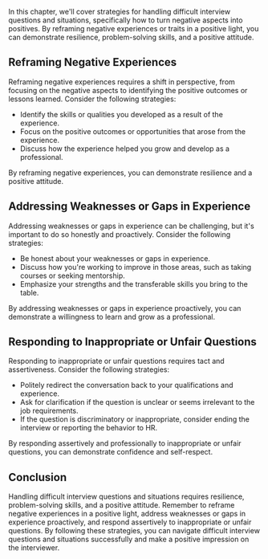 
In this chapter, we'll cover strategies for handling difficult interview questions and situations, specifically how to turn negative aspects into positives. By reframing negative experiences or traits in a positive light, you can demonstrate resilience, problem-solving skills, and a positive attitude.

Reframing Negative Experiences
------------------------------

Reframing negative experiences requires a shift in perspective, from focusing on the negative aspects to identifying the positive outcomes or lessons learned. Consider the following strategies:

* Identify the skills or qualities you developed as a result of the experience.
* Focus on the positive outcomes or opportunities that arose from the experience.
* Discuss how the experience helped you grow and develop as a professional.

By reframing negative experiences, you can demonstrate resilience and a positive attitude.

Addressing Weaknesses or Gaps in Experience
-------------------------------------------

Addressing weaknesses or gaps in experience can be challenging, but it's important to do so honestly and proactively. Consider the following strategies:

* Be honest about your weaknesses or gaps in experience.
* Discuss how you're working to improve in those areas, such as taking courses or seeking mentorship.
* Emphasize your strengths and the transferable skills you bring to the table.

By addressing weaknesses or gaps in experience proactively, you can demonstrate a willingness to learn and grow as a professional.

Responding to Inappropriate or Unfair Questions
-----------------------------------------------

Responding to inappropriate or unfair questions requires tact and assertiveness. Consider the following strategies:

* Politely redirect the conversation back to your qualifications and experience.
* Ask for clarification if the question is unclear or seems irrelevant to the job requirements.
* If the question is discriminatory or inappropriate, consider ending the interview or reporting the behavior to HR.

By responding assertively and professionally to inappropriate or unfair questions, you can demonstrate confidence and self-respect.

Conclusion
----------

Handling difficult interview questions and situations requires resilience, problem-solving skills, and a positive attitude. Remember to reframe negative experiences in a positive light, address weaknesses or gaps in experience proactively, and respond assertively to inappropriate or unfair questions. By following these strategies, you can navigate difficult interview questions and situations successfully and make a positive impression on the interviewer.
